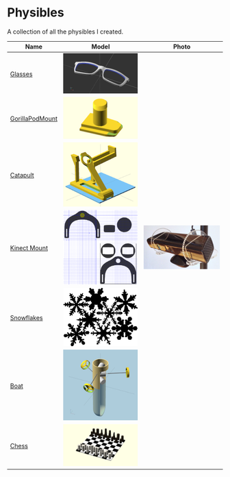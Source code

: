 # Physibles

A collection of all the physibles I created.

Name | Model | Photo
-----|-------|------
[Glasses](./glasses) | ![Glasses][gli] |
[GorillaPodMount](./gorillaPodMount) | ![GorillaPodMount][gpmi] |
[Catapult](./catapult) | ![Catapult][catai] |
[Kinect Mount](./kinect-mount) | ![Kinect Mount][kini] | ![Kinect Mount][kinp]
[Snowflakes](./snowflakes) | ![Snowflakes][snowi] |
[Boat](./boat) | ![Boat][boati] |
[Chess](./chess) | ![Chess][chi] |

[boati]: ./boat/img/index.png
[catai]: ./catapult/img/index.png
[kini]: ./kinect-mount/img/index.png
[kinp]: ./kinect-mount/img/photo.jpeg
[snowi]: ./snowflakes/img/index.png
[chi]: ./chess/img/index.png
[gli]: ./glasses/main.png
[gpmi]: ./gorillaPodMount/img/index.png
